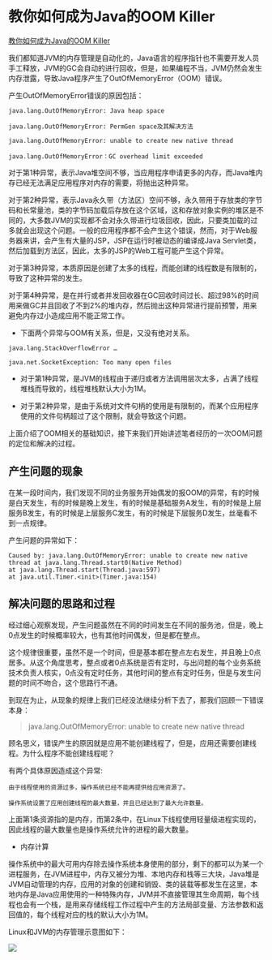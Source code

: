 # 教你如何成为Java的OOM Killer

[教你如何成为Java的OOM Killer](https://mp.weixin.qq.com/s?__biz=MzI4NDY5Mjc1Mg==&mid=2247484071&idx=1&sn=84604a51fd18b91f73c46507c182540a&chksm=ebf6dad8dc8153cebb029372c0745a3c6570e527e1f95cee2fb9fb33c50d46c64f20722a3d96&scene=21#wechat_redirect)

我们都知道JVM的内存管理是自动化的，Java语言的程序指针也不需要开发人员手工释放，JVM的GC会自动的进行回收，但是，如果编程不当，JVM仍然会发生内存泄露，导致Java程序产生了OutOfMemoryError（OOM）错误。

产生OutOfMemoryError错误的原因包括：

```
java.lang.OutOfMemoryError: Java heap space

java.lang.OutOfMemoryError: PermGen space及其解决方法

java.lang.OutOfMemoryError: unable to create new native thread

java.lang.OutOfMemoryError：GC overhead limit exceeded
```


对于第1种异常，表示Java堆空间不够，当应用程序申请更多的内存，而Java堆内存已经无法满足应用程序对内存的需要，将抛出这种异常。

对于第2种异常，表示Java永久带（方法区）空间不够，永久带用于存放类的字节码和长常量池，类的字节码加载后存放在这个区域，这和存放对象实例的堆区是不同的，大多数JVM的实现都不会对永久带进行垃圾回收，因此，只要类加载的过多就会出现这个问题。一般的应用程序都不会产生这个错误，然而，对于Web服务器来讲，会产生有大量的JSP，JSP在运行时被动态的编译成Java Servlet类，然后加载到方法区，因此，太多的JSP的Web工程可能产生这个异常。

对于第3种异常，本质原因是创建了太多的线程，而能创建的线程数是有限制的，导致了这种异常的发生。

对于第4种异常，是在并行或者并发回收器在GC回收时间过长、超过98%的时间用来做GC并且回收了不到2%的堆内存，然后抛出这种异常进行提前预警，用来避免内存过小造成应用不能正常工作。

* 下面两个异常与OOM有关系，但是，又没有绝对关系。

```
java.lang.StackOverflowError …

java.net.SocketException: Too many open files
```

* 对于第1种异常，是JVM的线程由于递归或者方法调用层次太多，占满了线程堆栈而导致的，线程堆栈默认大小为1M。

* 对于第2种异常，是由于系统对文件句柄的使用是有限制的，而某个应用程序使用的文件句柄超过了这个限制，就会导致这个问题。

上面介绍了OOM相关的基础知识，接下来我们开始讲述笔者经历的一次OOM问题的定位和解决的过程。

## 产生问题的现象

在某一段时间内，我们发现不同的业务服务开始偶发的报OOM的异常，有的时候是白天发生，有的时候是晚上发生，有的时候是基础服务A发生，有的时候是上层服务B发生，有的时候是上层服务C发生，有的时候是下层服务D发生，丝毫看不到一点规律。

产生问题的异常如下：

```
Caused by: java.lang.OutOfMemoryError: unable to create new native thread at java.lang.Thread.start0(Native Method)
at java.lang.Thread.start(Thread.java:597)
at java.util.Timer.<init>(Timer.java:154)
```

## 解决问题的思路和过程

经过细心观察发现，产生问题虽然在不同的时间发生在不同的服务池，但是，晚上0点发生的时候概率较大，也有其他时间偶发，但是都在整点。

这个规律很重要，虽然不是一个时间，但是基本都在整点左右发生，并且晚上0点居多。从这个角度思考，整点或者0点系统是否有定时，与出问题的每个业务系统技术负责人核实，0点没有定时任务，其他时间的整点有定时任务，但是与发生问题的时间不吻合，这个思路行不通。

到现在为止，从现象的规律上我们已经没法继续分析下去了，那我们回顾一下错误本身：

>java.lang.OutOfMemoryError: unable to create new native thread

顾名思义，错误产生的原因就是应用不能创建线程了，但是，应用还需要创建线程。为什么程序不能创建线程呢？

有两个具体原因造成这个异常:

```
由于线程使用的资源过多，操作系统已经不能再提供给应用资源了。

操作系统设置了应用创建线程的最大数量，并且已经达到了最大允许数量。
```

上面第1条资源指的是内存，而第2条中，在Linux下线程使用轻量级进程实现的，因此线程的最大数量也是操作系统允许的进程的最大数量。

* 内存计算

操作系统中的最大可用内存除去操作系统本身使用的部分，剩下的都可以为某一个进程服务，在JVM进程中，内存又被分为堆、本地内存和栈等三大块，Java堆是JVM自动管理的内存，应用的对象的创建和销毁、类的装载等都发生在这里，本地内存是Java应用使用的一种特殊内存，JVM并不直接管理其生命周期，每个线程也会有一个栈，是用来存储线程工作过程中产生的方法局部变量、方法参数和返回值的，每个线程对应的栈的默认大小为1M。

Linux和JVM的内存管理示意图如下：

![](http://mmbiz.qpic.cn/mmbiz_jpg/odp4zTVAogo5XkPb5f7cibDtDbGb5HUqBhBLwQDAFPtTbjwhCXrTDaf7KQjCASp4XJ896CaP7wYPwUNCWYicEeUw/640?wx_fmt=jpeg&tp=webp&wxfrom=5&wx_lazy=1&wx_co=1)
















